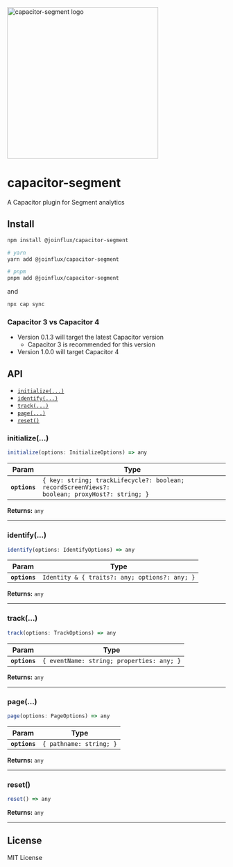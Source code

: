 <img width="348" alt="capacitor-segment logo" src="https://user-images.githubusercontent.com/12596485/147050756-e69b1c19-7adb-4b12-a029-65f7faae3dcb.png">

# capacitor-segment

A Capacitor plugin for Segment analytics

## Install

```sh
npm install @joinflux/capacitor-segment

# yarn
yarn add @joinflux/capacitor-segment

# pnpm
pnpm add @joinflux/capacitor-segment
```

and

```sh
npx cap sync
```

### Capacitor 3 vs Capacitor 4

- Version 0.1.3 will target the latest Capacitor version
  - Capacitor 3 is recommended for this version
- Version 1.0.0 will target Capacitor 4

## API

<docgen-index>

- [`initialize(...)`](#initialize)
- [`identify(...)`](#identify)
- [`track(...)`](#track)
- [`page(...)`](#page)
- [`reset()`](#reset)

</docgen-index>

<docgen-api>
<!--Update the source file JSDoc comments and rerun docgen to update the docs below-->

### initialize(...)

```typescript
initialize(options: InitializeOptions) => any
```

| Param         | Type                                                                                 |
| ------------- | ------------------------------------------------------------------------------------ |
| **`options`** | <code>{ key: string; trackLifecycle?: boolean; recordScreenViews?: boolean; proxyHost?: string; }</code> |

**Returns:** <code>any</code>

---

### identify(...)

```typescript
identify(options: IdentifyOptions) => any
```

| Param         | Type                                                     |
| ------------- | -------------------------------------------------------- |
| **`options`** | <code>Identity & { traits?: any; options?: any; }</code> |

**Returns:** <code>any</code>

---

### track(...)

```typescript
track(options: TrackOptions) => any
```

| Param         | Type                                                 |
| ------------- | ---------------------------------------------------- |
| **`options`** | <code>{ eventName: string; properties: any; }</code> |

**Returns:** <code>any</code>

---

### page(...)

```typescript
page(options: PageOptions) => any
```

| Param         | Type                               |
| ------------- | ---------------------------------- |
| **`options`** | <code>{ pathname: string; }</code> |

**Returns:** <code>any</code>

---

### reset()

```typescript
reset() => any
```

**Returns:** <code>any</code>

---

</docgen-api>

## License

MIT License

